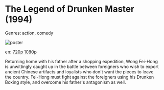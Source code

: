 # The Legend of Drunken Master (1994)

Genres: action, comedy

![poster](http://image.tmdb.org/t/p/w500/qPUI9Rrq8Dxc4QzrgkQFv5cJu8k.jpg)

en:
  [720p](magnet:?xt=urn:btih:61D7D8A1D3133C4A4D4ECE347C4DBE962B8E03ED&tr=udp://glotorrents.pw:6969/announce&tr=udp://tracker.opentrackr.org:1337/announce&tr=udp://torrent.gresille.org:80/announce&tr=udp://tracker.openbittorrent.com:80&tr=udp://tracker.coppersurfer.tk:6969&tr=udp://tracker.leechers-paradise.org:6969&tr=udp://p4p.arenabg.ch:1337&tr=udp://tracker.internetwarriors.net:1337)
  [1080p](magnet:?xt=urn:btih:A7D8B2A7D24B297C9B87BFD96BED1A5F2061C9DD&tr=udp://glotorrents.pw:6969/announce&tr=udp://tracker.opentrackr.org:1337/announce&tr=udp://torrent.gresille.org:80/announce&tr=udp://tracker.openbittorrent.com:80&tr=udp://tracker.coppersurfer.tk:6969&tr=udp://tracker.leechers-paradise.org:6969&tr=udp://p4p.arenabg.ch:1337&tr=udp://tracker.internetwarriors.net:1337)
  


Returning home with his father after a shopping expedition, Wong Fei-Hong is unwittingly caught up in the battle between foreigners who wish to export ancient Chinese artifacts and loyalists who don't want the pieces to leave the country. Fei-Hong must fight against the foreigners using his Drunken Boxing style, and overcome his father's antagonism as well.